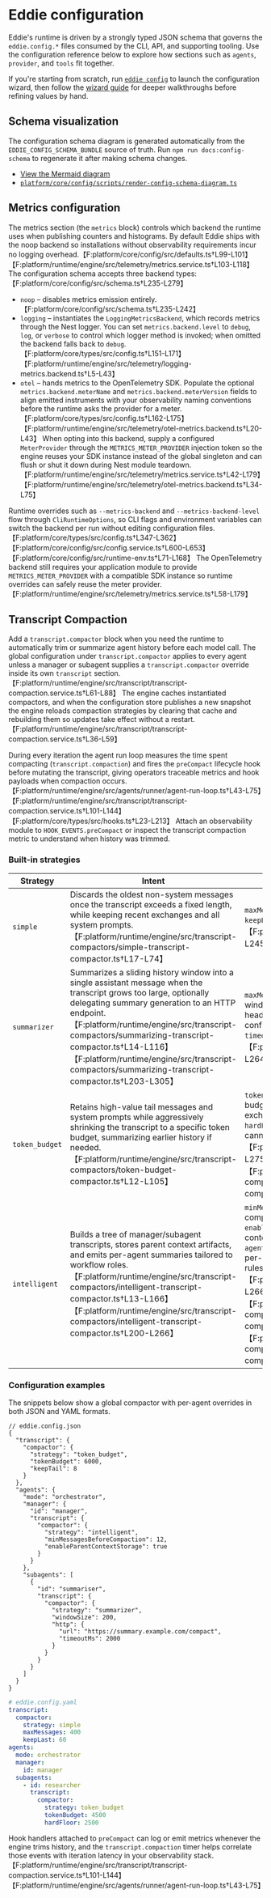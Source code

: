 # Eddie configuration

Eddie's runtime is driven by a strongly typed JSON schema that governs the
`eddie.config.*` files consumed by the CLI, API, and supporting tooling. Use the
configuration reference below to explore how sections such as `agents`,
`provider`, and `tools` fit together.

If you're starting from scratch, run [`eddie config`](./cli-reference.md#config-command)
to launch the configuration wizard, then follow the [wizard guide](./configuration-wizard.md)
for deeper walkthroughs before refining values by hand.

## Schema visualization

The configuration schema diagram is generated automatically from the
`EDDIE_CONFIG_SCHEMA_BUNDLE` source of truth. Run `npm run docs:config-schema`
to regenerate it after making schema changes.

- [View the Mermaid diagram](./generated/config-schema-diagram.md)
- [`platform/core/config/scripts/render-config-schema-diagram.ts`](../platform/core/config/scripts/render-config-schema-diagram.ts)

## Metrics configuration

The metrics section (the `metrics` block) controls which backend the runtime uses when publishing counters and histograms. By default Eddie ships with the noop backend so installations without observability requirements incur no logging overhead.【F:platform/core/config/src/defaults.ts†L99-L101】【F:platform/runtime/engine/src/telemetry/metrics.service.ts†L103-L118】 The configuration schema accepts three backend types:【F:platform/core/config/src/schema.ts†L235-L279】

- `noop` – disables metrics emission entirely.【F:platform/core/config/src/schema.ts†L235-L242】
- `logging` – instantiates the `LoggingMetricsBackend`, which records metrics through the Nest logger. You can set `metrics.backend.level` to `debug`, `log`, or `verbose` to control which logger method is invoked; when omitted the backend falls back to `debug`.【F:platform/core/types/src/config.ts†L151-L171】【F:platform/runtime/engine/src/telemetry/logging-metrics.backend.ts†L5-L43】
- `otel` – hands metrics to the OpenTelemetry SDK. Populate the optional `metrics.backend.meterName` and `metrics.backend.meterVersion` fields to align emitted instruments with your observability naming conventions before the runtime asks the provider for a meter.【F:platform/core/types/src/config.ts†L162-L175】【F:platform/runtime/engine/src/telemetry/otel-metrics.backend.ts†L20-L43】 When opting into this backend, supply a configured `MeterProvider` through the `METRICS_METER_PROVIDER` injection token so the engine reuses your SDK instance instead of the global singleton and can flush or shut it down during Nest module teardown.【F:platform/runtime/engine/src/telemetry/metrics.service.ts†L42-L179】【F:platform/runtime/engine/src/telemetry/otel-metrics.backend.ts†L34-L75】

Runtime overrides such as `--metrics-backend` and `--metrics-backend-level` flow through `CliRuntimeOptions`, so CLI flags and environment variables can switch the backend per run without editing configuration files.【F:platform/core/types/src/config.ts†L347-L362】【F:platform/core/config/src/config.service.ts†L600-L653】【F:platform/core/config/src/runtime-env.ts†L71-L168】 The OpenTelemetry backend still requires your application module to provide `METRICS_METER_PROVIDER` with a compatible SDK instance so runtime overrides can safely reuse the meter provider.【F:platform/runtime/engine/src/telemetry/metrics.service.ts†L58-L179】

## Transcript Compaction

Add a `transcript.compactor` block when you need the runtime to automatically trim or summarize agent history before each model call. The global configuration under `transcript.compactor` applies to every agent unless a manager or subagent supplies a `transcript.compactor` override inside its own `transcript` section.【F:platform/runtime/engine/src/transcript/transcript-compaction.service.ts†L61-L88】 The engine caches instantiated compactors, and when the configuration store publishes a new snapshot the engine reloads compaction strategies by clearing that cache and rebuilding them so updates take effect without a restart.【F:platform/runtime/engine/src/transcript/transcript-compaction.service.ts†L36-L59】

During every iteration the agent run loop measures the time spent compacting (`transcript.compaction`) and fires the `preCompact` lifecycle hook before mutating the transcript, giving operators traceable metrics and hook payloads when compaction occurs.【F:platform/runtime/engine/src/agents/runner/agent-run-loop.ts†L43-L75】【F:platform/runtime/engine/src/transcript/transcript-compaction.service.ts†L101-L144】【F:platform/core/types/src/hooks.ts†L23-L213】 Attach an observability module to `HOOK_EVENTS.preCompact` or inspect the transcript compaction metric to understand when history was trimmed.

### Built-in strategies

| Strategy | Intent | Tunable fields | External dependencies |
| --- | --- | --- | --- |
| `simple` | Discards the oldest non-system messages once the transcript exceeds a fixed length, while keeping recent exchanges and all system prompts.【F:platform/runtime/engine/src/transcript-compactors/simple-transcript-compactor.ts†L17-L74】 | `maxMessages` caps the total transcript size; `keepLast` pins the newest messages in place.【F:platform/core/types/src/config.ts†L236-L245】 | None. |
| `summarizer` | Summarizes a sliding history window into a single assistant message when the transcript grows too large, optionally delegating summary generation to an HTTP endpoint.【F:platform/runtime/engine/src/transcript-compactors/summarizing-transcript-compactor.ts†L14-L116】【F:platform/runtime/engine/src/transcript-compactors/summarizing-transcript-compactor.ts†L203-L305】 | `maxMessages` and `windowSize` bound the window, `label` controls the summary heading, and the nested `http` block configures `url`, `method`, `headers`, and `timeoutMs` for remote summarization.【F:platform/core/types/src/config.ts†L247-L264】 | Provide an HTTPS endpoint that accepts `{ agentId, messages }` JSON and returns a summary string when the `http` block is present.【F:platform/runtime/engine/src/transcript-compactors/summarizing-transcript-compactor.ts†L203-L305】 |
| `token_budget` | Retains high-value tail messages and system prompts while aggressively shrinking the transcript to a specific token budget, summarizing earlier history if needed.【F:platform/runtime/engine/src/transcript-compactors/token-budget-compactor.ts†L12-L105】 | `tokenBudget` (required) sets the target budget, `keepTail` preserves the most recent exchanges (including tool pairs), and `hardFloor` relaxes the budget when a model cannot fit within the requested tokens.【F:platform/core/types/src/config.ts†L268-L275】【F:platform/runtime/engine/src/transcript-compactors/token-budget-compactor.ts†L44-L84】 | None. |
| `intelligent` | Builds a tree of manager/subagent transcripts, stores parent context artifacts, and emits per-agent summaries tailored to workflow roles.【F:platform/runtime/engine/src/transcript-compactors/intelligent-transcript-compactor.ts†L13-L166】【F:platform/runtime/engine/src/transcript-compactors/intelligent-transcript-compactor.ts†L200-L266】 | `minMessagesBeforeCompaction` delays compaction until a threshold, `enableParentContextStorage` toggles rich context capture, and `agentContextRequirements` lets you override per-agent history budgets and preservation rules by ID pattern.【F:platform/core/types/src/config.ts†L258-L266】【F:platform/runtime/engine/src/transcript-compactors/intelligent-transcript-compactor.ts†L113-L166】【F:platform/runtime/engine/src/transcript-compactors/intelligent-transcript-compactor.ts†L200-L266】 | None beyond stored context telemetry. |

### Configuration examples

The snippets below show a global compactor with per-agent overrides in both JSON and YAML formats.

```jsonc
// eddie.config.json
{
  "transcript": {
    "compactor": {
      "strategy": "token_budget",
      "tokenBudget": 6000,
      "keepTail": 8
    }
  },
  "agents": {
    "mode": "orchestrator",
    "manager": {
      "id": "manager",
      "transcript": {
        "compactor": {
          "strategy": "intelligent",
          "minMessagesBeforeCompaction": 12,
          "enableParentContextStorage": true
        }
      }
    },
    "subagents": [
      {
        "id": "summariser",
        "transcript": {
          "compactor": {
            "strategy": "summarizer",
            "windowSize": 200,
            "http": {
              "url": "https://summary.example.com/compact",
              "timeoutMs": 2000
            }
          }
        }
      }
    ]
  }
}
```

```yaml
# eddie.config.yaml
transcript:
  compactor:
    strategy: simple
    maxMessages: 400
    keepLast: 60
agents:
  mode: orchestrator
  manager:
    id: manager
  subagents:
    - id: researcher
      transcript:
        compactor:
          strategy: token_budget
          tokenBudget: 4500
          hardFloor: 2500
```

Hook handlers attached to `preCompact` can log or emit metrics whenever the engine trims history, and the `transcript.compaction` timer helps correlate those events with iteration latency in your observability stack.【F:platform/runtime/engine/src/transcript/transcript-compaction.service.ts†L101-L144】【F:platform/runtime/engine/src/agents/runner/agent-run-loop.ts†L43-L75】
